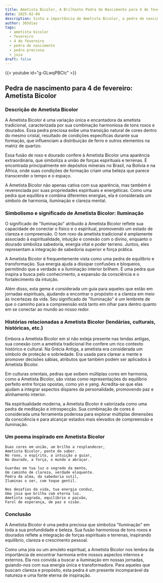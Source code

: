 ```yaml
---
title: Ametista Bicolor, A Brilhante Pedra de Nascimento para 4 de fevereiro
date: 2025-02-04
description: Sinta a importância de Ametista Bicolor, a pedra de nascimento de 4 de fevereiro que simboliza Iluminação. Deixe que sua beleza e significado iluminem seu dia.
author: 365dias
tags:
  - ametista bicolor
  - fevereiro
  - 4 de fevereiro
  - pedra de nascimento
  - pedra preciosa
  - joia
draft: false
---
```


{{< youtube id="g-GLwqPBCIc" >}}


## Pedra de nascimento para 4 de fevereiro: Ametista Bicolor

### Descrição de Ametista Bicolor

A Ametista Bicolor é uma variação única e encantadora da ametista tradicional, caracterizada por sua combinação harmoniosa de tons roxos e dourados. Essa pedra preciosa exibe uma transição natural de cores dentro do mesmo cristal, resultado de condições específicas durante sua formação, que influenciam a distribuição de ferro e outros elementos na matriz de quartzo.

Essa fusão de roxo e dourado confere à Ametista Bicolor uma aparência extraordinária, que simboliza a união de forças espirituais e terrenas. É encontrada principalmente em depósitos minerais no Brasil, na Bolívia e na África, onde suas condições de formação criam uma beleza que parece transcender o tempo e o espaço.

A Ametista Bicolor não apenas cativa com sua aparência, mas também é reverenciada por suas propriedades espirituais e energéticas. Como uma pedra que equilibra e combina diferentes energias, ela é considerada um símbolo de harmonia, iluminação e clareza mental.

### Simbolismo e significado de Ametista Bicolor: Iluminação

O significado de "Iluminação" atribuído à Ametista Bicolor reflete sua capacidade de conectar o físico e o espiritual, promovendo um estado de clareza e compreensão. O tom roxo da ametista tradicional é amplamente associado à espiritualidade, intuição e conexão com o divino, enquanto o dourado simboliza sabedoria, energia vital e poder terreno. Juntos, eles representam a integração de sabedoria superior e força prática.

A Ametista Bicolor é frequentemente vista como uma pedra de equilíbrio e transformação. Sua energia ajuda a dissipar confusões e bloqueios, permitindo que a verdade e a iluminação interior brilhem. É uma pedra que inspira a busca pelo conhecimento, a expansão da consciência e o fortalecimento da intuição.

Além disso, esta gema é considerada um guia para aqueles que estão em jornadas espirituais, ajudando a encontrar o propósito e a clareza em meio às incertezas da vida. Seu significado de "Iluminação" é um lembrete de que o caminho para a compreensão está tanto em olhar para dentro quanto em se conectar ao mundo ao nosso redor.

### Histórias relacionadas a Ametista Bicolor (lendárias, culturais, históricas, etc.)

Embora a Ametista Bicolor em si não esteja presente nas lendas antigas, sua conexão com a ametista tradicional lhe confere um rico contexto histórico e cultural. Na Grécia Antiga, a ametista era considerada um símbolo de proteção e sobriedade. Era usada para clarear a mente e promover decisões sábias, atributos que também podem ser aplicados à Ametista Bicolor.

Em culturas orientais, pedras que exibem múltiplas cores em harmonia, como a Ametista Bicolor, são vistas como representações do equilíbrio perfeito entre forças opostas, como yin e yang. Acredita-se que elas ajudam a integrar aspectos díspares da personalidade, promovendo paz e alinhamento interior.

Na espiritualidade moderna, a Ametista Bicolor é valorizada como uma pedra de meditação e introspecção. Sua combinação de cores é considerada uma ferramenta poderosa para explorar múltiplas dimensões da consciência e para alcançar estados mais elevados de compreensão e iluminação.

### Um poema inspirado em Ametista Bicolor

```
Duas cores em união, um brilho a resplandecer,  
Ametista Bicolor, ponte do saber.  
No roxo, o espírito, a intuição a guiar,  
No dourado, a força, o mundo a abraçar.  

Guardas em tua luz o segredo da mente,  
Um caminho de clareza, verdade eloquente.  
Pedra da alma, da sabedoria sutil,  
Iluminas o ser, com toque gentil.  

Nos desafios da vida, tua energia conduz,  
Uma joia que brilha com eterna luz.  
Ametista sagrada, equilíbrio e paixão,  
Farol de esperança, de paz e visão.  
```

### Conclusão

A Ametista Bicolor é uma pedra preciosa que simboliza "Iluminação" em toda a sua profundidade e beleza. Sua fusão harmoniosa de tons roxos e dourados reflete a integração de forças espirituais e terrenas, inspirando equilíbrio, clareza e crescimento pessoal.

Como uma joia ou um amuleto espiritual, a Ametista Bicolor nos lembra da importância de encontrar harmonia entre nossos aspectos internos e externos. Ela nos convida a buscar a iluminação em nossas jornadas, guiando-nos com sua energia única e transformadora. Para aqueles que buscam clareza e propósito, esta pedra é um presente incomparável da natureza e uma fonte eterna de inspiração.